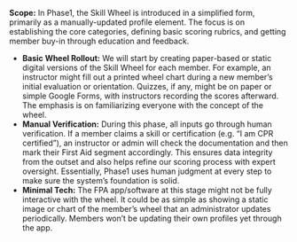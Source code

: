 **Scope:** In Phase1, the Skill Wheel is introduced in a simplified form, primarily as a manually-updated profile element. The focus is on establishing the core categories, defining basic scoring rubrics, and getting member buy-in through education and feedback.  
- **Basic Wheel Rollout:** We will start by creating paper-based or static digital versions of the Skill Wheel for each member. For example, an instructor might fill out a printed wheel chart during a new member’s initial evaluation or orientation. Quizzes, if any, might be on paper or simple Google Forms, with instructors recording the scores afterward. The emphasis is on familiarizing everyone with the concept of the wheel.  
- **Manual Verification:** During this phase, all inputs go through human verification. If a member claims a skill or certification (e.g. “I am CPR certified”), an instructor or admin will check the documentation and then mark their First Aid segment accordingly. This ensures data integrity from the outset and also helps refine our scoring process with expert oversight. Essentially, Phase1 uses human judgment at every step to make sure the system’s foundation is solid.  
- **Minimal Tech:** The FPA app/software at this stage might not be fully interactive with the wheel. It could be as simple as showing a static image or chart of the member’s wheel that an administrator updates periodically. Members won’t be updating their own profiles yet through the app.